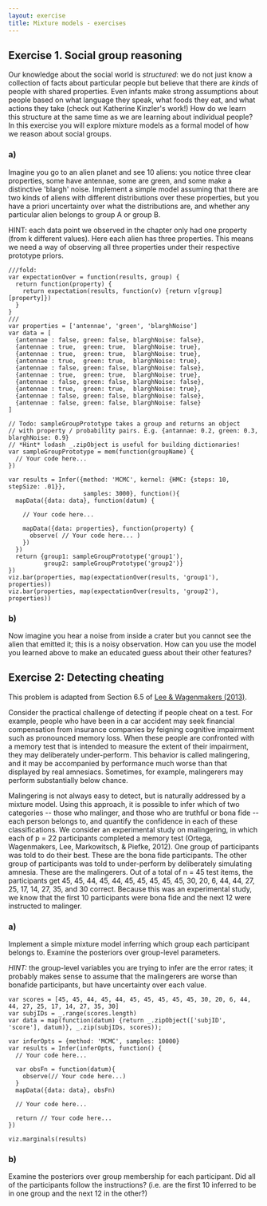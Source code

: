 ```yaml
---
layout: exercise
title: Mixture models - exercises
---
```


## Exercise 1. Social group reasoning

Our knowledge about the social world is *structured*: we do not just know a collection of facts about particular people but believe that there are *kinds* of people with shared properties. Even infants make strong assumptions about people based on what language they speak, what foods they eat, and what actions they take (check out Katherine Kinzler's work!) How do we learn this structure at the same time as we are learning about individual people? In this exercise you will explore mixture models as a formal model of how we reason about social groups.

### a)

Imagine you go to an alien planet and see 10 aliens: you notice three clear properties, some have antennae, some are green, and some make a distinctive 'blargh' noise.
Implement a simple model assuming that there are two kinds of aliens with different distributions over these properties, but you have a priori uncertainty over what the distributions are, and whether any particular alien belongs to group A or group B.

HINT: each data point we observed in the chapter only had one property (from k different values). Here each alien has three properties. This means we need a way of observing all three properties under their respective prototype priors.

~~~~
///fold:
var expectationOver = function(results, group) {
  return function(property) {
    return expectation(results, function(v) {return v[group][property]})
  }
}
///
var properties = ['antennae', 'green', 'blarghNoise']
var data = [
  {antennae : false, green: false, blarghNoise: false},
  {antennae : true,  green: true,  blarghNoise: true},
  {antennae : true,  green: true,  blarghNoise: true},
  {antennae : true,  green: true,  blarghNoise: true},
  {antennae : false, green: false, blarghNoise: false},
  {antennae : true,  green: true,  blarghNoise: true},
  {antennae : false, green: false, blarghNoise: false},
  {antennae : true,  green: true,  blarghNoise: true},
  {antennae : false, green: false, blarghNoise: false},
  {antennae : false, green: false, blarghNoise: false}
]

// Todo: sampleGroupPrototype takes a group and returns an object
// with property / probability pairs. E.g. {antannae: 0.2, green: 0.3, blarghNoise: 0.9}
// *Hint* lodash _.zipObject is useful for building dictionaries!
var sampleGroupPrototype = mem(function(groupName) {
  // Your code here...
})

var results = Infer({method: 'MCMC', kernel: {HMC: {steps: 10, stepSize: .01}}, 
                     samples: 3000}, function(){
  mapData({data: data}, function(datum) {

    // Your code here...

    mapData({data: properties}, function(property) {
      observe( // Your code here... )
    })
  })
  return {group1: sampleGroupPrototype('group1'), 
          group2: sampleGroupPrototype('group2')}
})
viz.bar(properties, map(expectationOver(results, 'group1'), properties))
viz.bar(properties, map(expectationOver(results, 'group2'), properties))
~~~~

### b)

Now imagine you hear a noise from inside a crater but you cannot see the alien that emitted it; this is a noisy observation. How can you use the model you learned above to make an educated guess about their other features?

## Exercise 2: Detecting cheating

This problem is adapted from Section 6.5 of [Lee \& Wagenmakers (2013)](https://faculty.washington.edu/jmiyamot/p548/leemd%20bayesian%20cog%20modeling%20-%20practical%20crs.pdf).

Consider the practical challenge of detecting if people cheat on a test. For example, people who have been in a car accident may seek financial compensation from insurance companies by feigning cognitive impairment such as pronounced memory loss. When these people are confronted with a memory test that is intended to measure the extent of their impairment, they may deliberately under-perform. This behavior is called malingering, and it may be accompanied by performance much worse than that displayed by real amnesiacs. Sometimes, for example, malingerers may perform substantially below chance.

Malingering is not always easy to detect, but is naturally addressed by a mixture model. Using this approach, it is possible to infer which of two categories -- those who malinger, and those who are truthful or bona fide -- each person belongs to, and quantify the confidence in each of these classifications.
We consider an experimental study on malingering, in which each of p = 22 participants completed a memory test (Ortega, Wagenmakers, Lee, Markowitsch, & Piefke, 2012). One group of participants was told to do their best. These are the bona fide participants. The other group of participants was told to under-perform by deliberately simulating amnesia. These are the malingerers. Out of a total of n = 45 test items, the participants get 45, 45, 44, 45, 44, 45, 45, 45, 45, 45, 30, 20, 6, 44, 44, 27, 25, 17, 14, 27, 35, and 30 correct. Because this was an experimental study, we know that the first 10 participants were bona fide and the next 12 were instructed to malinger.

### a)

Implement a simple mixture model inferring which group each participant belongs to. Examine the posteriors over group-level parameters.

*HINT:* the group-level variables you are trying to infer are the error rates; it probably makes sense to assume that the malingerers are worse than bonafide participants, but have uncertainty over each value.


~~~~
var scores = [45, 45, 44, 45, 44, 45, 45, 45, 45, 45, 30, 20, 6, 44, 44, 27, 25, 17, 14, 27, 35, 30]
var subjIDs = _.range(scores.length)
var data = map(function(datum) {return _.zipObject(['subjID', 'score'], datum)}, _.zip(subjIDs, scores));

var inferOpts = {method: 'MCMC', samples: 10000}
var results = Infer(inferOpts, function() {
  // Your code here...
  
  var obsFn = function(datum){
    observe(// Your code here...)
  }
  mapData({data: data}, obsFn)

  // Your code here...
  
  return // Your code here...
})

viz.marginals(results)
~~~~

### b)

Examine the posteriors over group membership for each participant. Did all of the participants follow the instructions? (i.e. are the first 10 inferred to be in one group and the next 12 in the other?)

